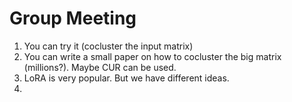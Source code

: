 # Group Meeting

1. You can try it (cocluster the input matrix)
2. You can write a small paper on how to cocluster the big matrix (millions?). Maybe CUR can be used.
3. LoRA is very popular. But we have different ideas.
4. 